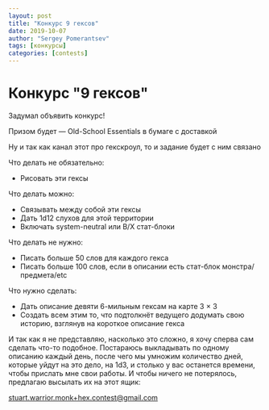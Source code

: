 ```yaml
---
layout: post
title: "Конкурс 9 гексов"
date: 2019-10-07
author: "Sergey Pomerantsev"
tags: [конкурсы]
categories: [contests]
---
```


# Конкурс "9 гексов"

Задумал объявить конкурс!

Призом будет — Old-School Essentials в бумаге с доставкой 

Ну и так как канал этот про гекскроул, то и задание будет с ним связано

Что делать не обязательно:

- Рисовать эти гексы

Что делать можно:

- Связывать между собой эти гексы
- Дать 1d12 слухов для этой территории
- Включать system-neutral или B/X стат-блоки

Что делать не нужно:

- Писать больше 50 слов для каждого гекса
- Писать больше 100 слов, если в описании есть стат-блок монстра/предмета/etc

Что нужно сделать:

- Дать описание девяти 6-мильным гексам на карте 3 × 3
- Создать всем этим то, что подтолкнёт ведущего додумать свою историю, взглянув на короткое описание гекса

И так как я не представляю, насколько это сложно, я хочу сперва сам сделать что-то подобное. Постараюсь выкладывать по одному описанию каждый день, после чего мы умножим количество дней, которые уйдут на это дело, на 1d3, и столько у вас останется времени, чтобы прислать мне свои работы. И чтобы ничего не потерялось, предлагаю высылать их на этот ящик: 

stuart.warrior.monk+hex.contest@gmail.com
